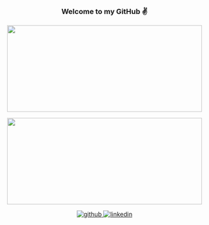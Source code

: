 ### <div align="center"> Welcome to my GitHub ✌ </div>

<p align="center">
<img width="450" height="200" src="https://github-readme-stats.vercel.app/api/top-langs/?username=zararthustra&theme=merko&layout=compact&hide=M,c%2B%2B">
</p>

<p align="center">
<img width="450" height="200" src="https://github-readme-stats.vercel.app/api?username=zararthustra&theme=merko&show_icons=true&hide=stars,prs,issues">
</p>

<div align="center">
  <a href="https://github.com/zararthustra" target="_blank">
    <img src=https://img.shields.io/badge/github-%2324292e.svg?&style=for-the-badge&logo=github&logoColor=white alt=github style="margin-bottom: 5px;" />
  </a>
  <a href="https://linkedin.com/in/arthur-mayer" target="_blank">
    <img src=https://img.shields.io/badge/linkedin-%231E77B5.svg?&style=for-the-badge&logo=linkedin&logoColor=white alt=linkedin style="margin-bottom: 5px;" />
  </a>
</div>
